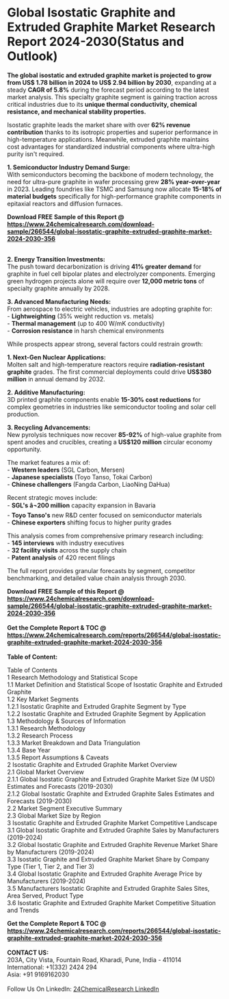 <h1>Global Isostatic Graphite and Extruded Graphite Market Research Report 2024-2030(Status and Outlook)</h1><p><strong>The global isostatic and extruded graphite market is projected to grow from US$ 1.78 billion in 2024 to US$ 2.94 billion by 2030</strong>, expanding at a steady <strong>CAGR of 5.8%</strong> during the forecast period according to the latest market analysis. This specialty graphite segment is gaining traction across critical industries due to its <strong>unique thermal conductivity, chemical resistance, and mechanical stability properties.</strong></p><p>Isostatic graphite leads the market share with over <strong>62% revenue contribution</strong> thanks to its isotropic properties and superior performance in high-temperature applications. Meanwhile, extruded graphite maintains cost advantages for standardized industrial components where ultra-high purity isn't required.</p><p><strong>1. Semiconductor Industry Demand Surge:</strong><br>
With semiconductors becoming the backbone of modern technology, the need for ultra-pure graphite in wafer processing grew <strong>28% year-over-year</strong> in 2023. Leading foundries like TSMC and Samsung now allocate <strong>15-18% of material budgets</strong> specifically for high-performance graphite components in epitaxial reactors and diffusion furnaces.</p><div><b>Download FREE Sample of this Report @ 
            <a href="https://www.24chemicalresearch.com/download-sample/266544/global-isostatic-graphite-extruded-graphite-market-2024-2030-356">
            https://www.24chemicalresearch.com/download-sample/266544/global-isostatic-graphite-extruded-graphite-market-2024-2030-356</a></b></div><br><p><strong>2. Energy Transition Investments:</strong><br>
The push toward decarbonization is driving <strong>41% greater demand</strong> for graphite in fuel cell bipolar plates and electrolyzer components. Emerging green hydrogen projects alone will require over <strong>12,000 metric tons</strong> of specialty graphite annually by 2028.</p><p><strong>3. Advanced Manufacturing Needs:</strong><br>
From aerospace to electric vehicles, industries are adopting graphite for:<br>
- <strong>Lightweighting</strong> (35% weight reduction vs. metals)<br>
- <strong>Thermal management</strong> (up to 400 W/mK conductivity)<br>
- <strong>Corrosion resistance</strong> in harsh chemical environments</p><p>While prospects appear strong, several factors could restrain growth:</p><p><strong>1. Next-Gen Nuclear Applications:</strong><br>
Molten salt and high-temperature reactors require <strong>radiation-resistant graphite</strong> grades. The first commercial deployments could drive <strong>US$380 million</strong> in annual demand by 2032.</p><p><strong>2. Additive Manufacturing:</strong><br>
3D printed graphite components enable <strong>15-30% cost reductions</strong> for complex geometries in industries like semiconductor tooling and solar cell production.</p><p><strong>3. Recycling Advancements:</strong><br>
New pyrolysis techniques now recover <strong>85-92%</strong> of high-value graphite from spent anodes and crucibles, creating a <strong>US$120 million</strong> circular economy opportunity.</p><p>The market features a mix of:<br>
- <strong>Western leaders</strong> (SGL Carbon, Mersen)<br>
- <strong>Japanese specialists</strong> (Toyo Tanso, Tokai Carbon)<br>
- <strong>Chinese challengers</strong> (Fangda Carbon, LiaoNing DaHua)</p><p>Recent strategic moves include:<br>
- <strong>SGL's â¬200 million</strong> capacity expansion in Bavaria<br>
- <strong>Toyo Tanso's</strong> new R&amp;D center focused on semiconductor materials<br>
- <strong>Chinese exporters</strong> shifting focus to higher purity grades</p><p>This analysis comes from comprehensive primary research including:<br>
- <strong>145 interviews</strong> with industry executives<br>
- <strong>32 facility visits</strong> across the supply chain<br>
- <strong>Patent analysis</strong> of 420 recent filings</p><p>The full report provides granular forecasts by segment, competitor benchmarking, and detailed value chain analysis through 2030.</p><div><b>Download FREE Sample of this Report @ 
            <a href="https://www.24chemicalresearch.com/download-sample/266544/global-isostatic-graphite-extruded-graphite-market-2024-2030-356">
            https://www.24chemicalresearch.com/download-sample/266544/global-isostatic-graphite-extruded-graphite-market-2024-2030-356</a></b></div><br><div><b>Get the Complete Report & TOC @ 
            <a href="https://www.24chemicalresearch.com/reports/266544/global-isostatic-graphite-extruded-graphite-market-2024-2030-356">
            https://www.24chemicalresearch.com/reports/266544/global-isostatic-graphite-extruded-graphite-market-2024-2030-356</a></b></div><br>
            <b>Table of Content:</b><p>Table of Contents<br />
1 Research Methodology and Statistical Scope<br />
1.1 Market Definition and Statistical Scope of Isostatic Graphite and Extruded Graphite<br />
1.2 Key Market Segments<br />
1.2.1 Isostatic Graphite and Extruded Graphite Segment by Type<br />
1.2.2 Isostatic Graphite and Extruded Graphite Segment by Application<br />
1.3 Methodology & Sources of Information<br />
1.3.1 Research Methodology<br />
1.3.2 Research Process<br />
1.3.3 Market Breakdown and Data Triangulation<br />
1.3.4 Base Year<br />
1.3.5 Report Assumptions & Caveats<br />
2 Isostatic Graphite and Extruded Graphite Market Overview<br />
2.1 Global Market Overview<br />
2.1.1 Global Isostatic Graphite and Extruded Graphite Market Size (M USD) Estimates and Forecasts (2019-2030)<br />
2.1.2 Global Isostatic Graphite and Extruded Graphite Sales Estimates and Forecasts (2019-2030)<br />
2.2 Market Segment Executive Summary<br />
2.3 Global Market Size by Region<br />
3 Isostatic Graphite and Extruded Graphite Market Competitive Landscape<br />
3.1 Global Isostatic Graphite and Extruded Graphite Sales by Manufacturers (2019-2024)<br />
3.2 Global Isostatic Graphite and Extruded Graphite Revenue Market Share by Manufacturers (2019-2024)<br />
3.3 Isostatic Graphite and Extruded Graphite Market Share by Company Type (Tier 1, Tier 2, and Tier 3)<br />
3.4 Global Isostatic Graphite and Extruded Graphite Average Price by Manufacturers (2019-2024)<br />
3.5 Manufacturers Isostatic Graphite and Extruded Graphite Sales Sites, Area Served, Product Type<br />
3.6 Isostatic Graphite and Extruded Graphite Market Competitive Situation and Trends<br />
</p><div><b>Get the Complete Report & TOC @ 
            <a href="https://www.24chemicalresearch.com/reports/266544/global-isostatic-graphite-extruded-graphite-market-2024-2030-356">
            https://www.24chemicalresearch.com/reports/266544/global-isostatic-graphite-extruded-graphite-market-2024-2030-356</a></b></div><br><b>CONTACT US:</b><br>
            203A, City Vista, Fountain Road, Kharadi, Pune, India - 411014<br>
            International: +1(332) 2424 294<br>
            Asia: +91 9169162030 <br><br>
            Follow Us On LinkedIn: <a href="https://www.linkedin.com/company/24chemicalresearch/">24ChemicalResearch LinkedIn</a>